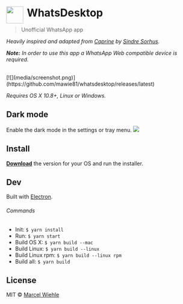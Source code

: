 # <img src="media/logo.png" width="45" align="left">&nbsp;WhatsDesktop

> Unofficial WhatsApp app

*Heavily inspired and adapted from [Caprine](https://github.com/sindresorhus/caprine) by [Sindre Sorhus](https://github.com/sindresorhus).*

*<strong>Note:</strong> In order to use this app a WhatsApp Web compatible device is required.*

<br>
[![](media/screenshot.png)](https://github.com/mawie81/whatsdesktop/releases/latest)

*Requires OS X 10.8+, Linux or Windows.*

## Dark mode

Enable the dark mode in the settings or tray menu.
[![](media/screenshot-dark.png)](https://github.com/mawie81/whatsdesktop/releases/latest)

## Install

[**Download**](https://github.com/mawie81/whatsdesktop/releases/latest) the version for your OS and run the installer.

## Dev

Built with [Electron](http://electron.atom.io).

###### Commands

- Init: `$ yarn install`
- Run: `$ yarn start`
- Build OS X: `$ yarn build --mac`
- Build Linux: `$ yarn build --linux`
- Build Linux rpm: `$ yarn build --linux rpm`
- Build all: `$ yarn build`


## License

MIT © [Marcel Wiehle](http://marcel.wiehle.me)
